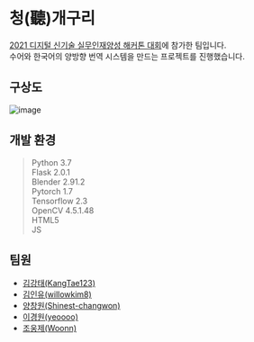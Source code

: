 # 청(聽)개구리
[2021 디지털 신기술 실무인재양성 해커톤 대회](http://www.k-digitalhackathon.kr/)에 참가한 팀입니다.  
수어와 한국어의 양방향 번역 시스템을 만드는 프로젝트를 진행했습니다.  

## 구상도
![image](https://user-images.githubusercontent.com/74230043/126084789-5b6a58de-b00d-4888-87d3-c9cd77a6a007.png)

## 개발 환경
>Python 3.7  
>Flask 2.0.1  
>Blender 2.91.2  
>Pytorch 1.7  
>Tensorflow 2.3  
>OpenCV 4.5.1.48  
>HTML5  
>JS  

## 팀원
+ [김강태(KangTae123)](https://github.com/KangTae123)
+ [김인유(willowkim8)](https://github.com/willowkim8)
+ [양창원(Shinest-changwon)](https://github.com/Shinest-changwon)
+ [이경원(yeoooo)](https://github.com/yeoooo)
+ [조웅제(Woonn)](https://github.com/Woonn)
